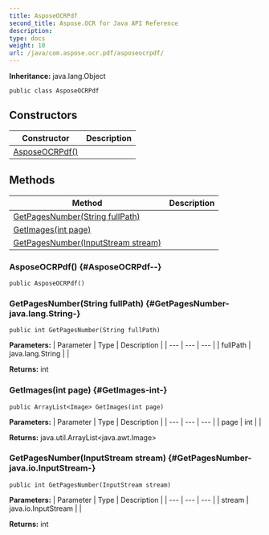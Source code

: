 ```yaml
---
title: AsposeOCRPdf
second_title: Aspose.OCR for Java API Reference
description: 
type: docs
weight: 10
url: /java/com.aspose.ocr.pdf/asposeocrpdf/
---
```


**Inheritance:**
java.lang.Object
```
public class AsposeOCRPdf
```
## Constructors

| Constructor | Description |
| --- | --- |
| [AsposeOCRPdf()](#AsposeOCRPdf--) |  |
## Methods

| Method | Description |
| --- | --- |
| [GetPagesNumber(String fullPath)](#GetPagesNumber-java.lang.String-) |  |
| [GetImages(int page)](#GetImages-int-) |  |
| [GetPagesNumber(InputStream stream)](#GetPagesNumber-java.io.InputStream-) |  |
### AsposeOCRPdf() {#AsposeOCRPdf--}
```
public AsposeOCRPdf()
```


### GetPagesNumber(String fullPath) {#GetPagesNumber-java.lang.String-}
```
public int GetPagesNumber(String fullPath)
```




**Parameters:**
| Parameter | Type | Description |
| --- | --- | --- |
| fullPath | java.lang.String |  |

**Returns:**
int
### GetImages(int page) {#GetImages-int-}
```
public ArrayList<Image> GetImages(int page)
```




**Parameters:**
| Parameter | Type | Description |
| --- | --- | --- |
| page | int |  |

**Returns:**
java.util.ArrayList<java.awt.Image>
### GetPagesNumber(InputStream stream) {#GetPagesNumber-java.io.InputStream-}
```
public int GetPagesNumber(InputStream stream)
```




**Parameters:**
| Parameter | Type | Description |
| --- | --- | --- |
| stream | java.io.InputStream |  |

**Returns:**
int
